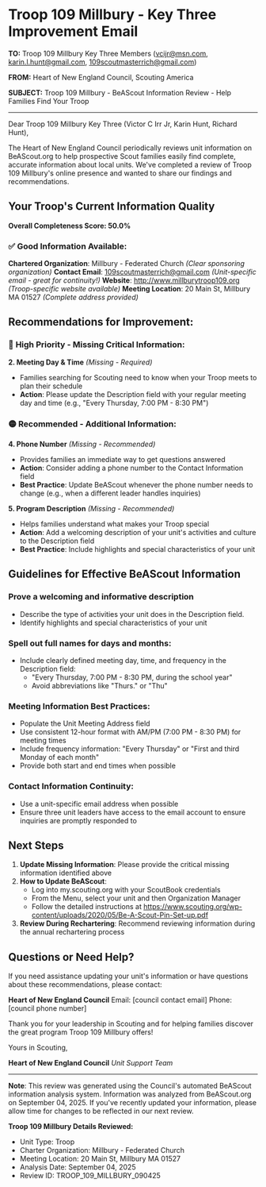 # Troop 109 Millbury - Key Three Improvement Email

**TO:** Troop 109 Millbury Key Three Members (vcijr@msn.com, karin.l.hunt@gmail.com, 109scoutmasterrich@gmail.com)

**FROM:** Heart of New England Council, Scouting America

**SUBJECT:** Troop 109 Millbury - BeAScout Information Review - Help Families Find Your Troop

---

Dear Troop 109 Millbury Key Three (Victor C Irr Jr, Karin  Hunt, Richard  Hunt),

The Heart of New England Council periodically reviews unit information on BeAScout.org to help prospective Scout families easily find complete, accurate information about local units. We've completed a review of Troop 109 Millbury's online presence and wanted to share our findings and recommendations.

## Your Troop's Current Information Quality

**Overall Completeness Score: 50.0%**

### ✅ **Good Information Available:**
**Chartered Organization**: Millbury - Federated Church *(Clear sponsoring organization)*
**Contact Email**: 109scoutmasterrich@gmail.com *(Unit-specific email - great for continuity!)*
**Website**: http://www.millburytroop109.org *(Troop-specific website available)*
**Meeting Location**: 20 Main St, Millbury MA 01527 *(Complete address provided)*

## Recommendations for Improvement:

### 🔴 **High Priority - Missing Critical Information:**

**2. Meeting Day & Time** *(Missing - Required)*
- Families searching for Scouting need to know when your Troop meets to plan their schedule
- **Action**: Please update the Description field with your regular meeting day and time (e.g., "Every Thursday, 7:00 PM - 8:30 PM")

### 🟡 **Recommended - Additional Information:**

**4. Phone Number** *(Missing - Recommended)*
- Provides families an immediate way to get questions answered
- **Action**: Consider adding a phone number to the Contact Information field
- **Best Practice**: Update BeAScout whenever the phone number needs to change (e.g., when a different leader handles inquiries)

**5. Program Description** *(Missing - Recommended)*
- Helps families understand what makes your Troop special
- **Action**: Add a welcoming description of your unit's activities and culture to the Description field
- **Best Practice**: Include highlights and special characteristics of your unit

## Guidelines for Effective BeAScout Information

### **Prove a welcoming and informative description**
- Describe the type of activities your unit does in the Description field.
- Identify highlights and special characteristics of your unit

### **Spell out full names for days and months:**
- Include clearly defined meeting day, time, and frequency in the Description field:
  - "Every Thursday, 7:00 PM - 8:30 PM, during the school year"
  - Avoid abbreviations like "Thurs." or "Thu"

### **Meeting Information Best Practices:**
- Populate the Unit Meeting Address field
- Use consistent 12-hour format with AM/PM (7:00 PM - 8:30 PM) for meeting times
- Include frequency information: "Every Thursday" or "First and third Monday of each month"
- Provide both start and end times when possible

### **Contact Information Continuity:**
- Use a unit-specific email address when possible
- Ensure three unit leaders have access to the email account to ensure inquiries are promptly responded to

## Next Steps

1. **Update Missing Information**: Please provide the critical missing information identified above
2. **How to Update BeAScout**: 
   - Log into my.scouting.org with your ScoutBook credentials
   - From the Menu, select your unit and then Organization Manager
   - Follow the detailed instructions at
     https://www.scouting.org/wp-content/uploads/2020/05/Be-A-Scout-Pin-Set-up.pdf
3. **Review During Rechartering**: Recommend reviewing information during the annual rechartering process

## Questions or Need Help?

If you need assistance updating your unit's information or have questions about these recommendations, please contact:

**Heart of New England Council**
Email: [council contact email]
Phone: [council phone number]

Thank you for your leadership in Scouting and for helping families discover the great program Troop 109 Millbury offers!

Yours in Scouting,

**Heart of New England Council**
*Unit Support Team*

---

**Note**: This review was generated using the Council's automated BeAScout information analysis system. Information was analyzed from BeAScout.org on September 04, 2025. If you've recently updated your information, please allow time for changes to be reflected in our next review.

**Troop 109 Millbury Details Reviewed:**
- Unit Type: Troop
- Charter Organization: Millbury - Federated Church
- Meeting Location: 20 Main St, Millbury MA 01527
- Analysis Date: September 04, 2025
- Review ID: TROOP_109_MILLBURY_090425